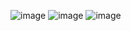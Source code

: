 ![image](https://github.com/user-attachments/assets/b500a6ba-e4fa-4247-8d41-2de3f25b5a99)
![image](https://github.com/user-attachments/assets/cb009b42-a867-49b4-8424-53e4e630e65d)
![image](https://github.com/user-attachments/assets/bff1814f-510a-4707-9724-7a0e96dc40cf)
